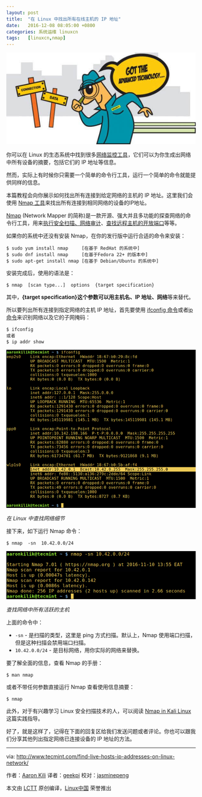 ```yaml
---
layout: post
title:	"在 Linux 中找出所有在线主机的 IP 地址"
date:	2016-12-08 08:05:00 +0800 
categories:	系统运维 linuxcn 
tags:	[linuxcn,nmap]
---
```



![](/Asserts/Images/album/201612/06/221705eiyxem2djd2cc0d7.jpg)


你可以在 Linux 的生态系统中找到很多[网络监控工具](https://linux.cn/topic-linux-system-performance-monitoring.html)，它们可以为你生成出网络中所有设备的摘要，包括它们的 IP 地址等信息。


然而，实际上有时候你只需要一个简单的命令行工具，运行一个简单的命令就能提供同样的信息。


本篇教程会向你展示如何找出所有连接到给定网络的主机的 IP 地址。这里我们会使用 [Nmap 工具](http://www.tecmint.com/nmap-network-security-scanner-in-kali-linux/)来找出所有连接到相同网络的设备的IP地址。


[Nmap](/article-7960-1.html) (Network Mapper 的简称)是一款开源、强大并且多功能的探查网络的命令行工具，用来[执行安全扫描、网络审计](http://www.tecmint.com/audit-network-performance-security-and-troubleshooting-in-linux/)、[查找远程主机的开放端口](http://www.tecmint.com/find-open-ports-in-linux/)等等。


如果你的系统中还没有安装 Nmap，在你的发行版中运行合适的命令来安装：



```
$ sudo yum install nmap     [在基于 RedHat 的系统中]
$ sudo dnf install nmap     [在基于Fedora 22+ 的版本中]
$ sudo apt-get install nmap [在基于 Debian/Ubuntu 的系统中]

```

安装完成后，使用的语法是：



```
$ nmap  [scan type...]  options  {target specification}

```

其中，**{target specification}**这个参数可以用**主机名、IP 地址、网络**等来替代。


所以要列出所有连接到指定网络的主机 IP 地址，首先要使用 [ifconfig 命令](http://www.tecmint.com/ifconfig-command-examples/)或者[ip 命令](http://www.tecmint.com/ip-command-examples/)来识别网络以及它的子网掩码：



```
$ ifconfig
或者
$ ip addr show

```

![Find Network Details in Linux](/Asserts/Images/album/201612/08/090909axrkfdr3ynjnbnzx.png)


*在 Linux 中查找网络细节*


接下来，如下运行 Nmap 命令：



```
$ nmap  -sn  10.42.0.0/24

```

 [![Find All Live Hosts on Network](/Asserts/Images/album/201612/06/221731agtnqp13ttz1c2zn.png)](http://www.tecmint.com/wp-content/uploads/2016/11/Find-All-Live-Hosts-on-Network.png) 


*查找网络中所有活跃的主机*


上面的命令中：


* `-sn` - 是扫描的类型，这里是 ping 方式扫描。默认上，Nmap 使用端口扫描，但是这种扫描会禁用端口扫描。
* `10.42.0.0/24` - 是目标网络，用你实际的网络来替换。


要了解全面的信息，查看 Nmap 的手册：



```
$ man nmap

```

或者不带任何参数直接运行 Nmap 查看使用信息摘要：



```
$ nmap

```

此外，对于有兴趣学习 Linux 安全扫描技术的人，可以阅读 [Nmap in Kali Linux](http://www.tecmint.com/nmap-network-security-scanner-in-kali-linux/) 这篇实践指导。


好了，就是这样了，记得在下面的回复区给我们发送问题或者评论。你也可以跟我们分享其他列出指定网络已连接设备的 IP 地址的方法。




---


via: <http://www.tecmint.com/find-live-hosts-ip-addresses-on-linux-network/>


作者：[Aaron Kili](http://www.tecmint.com/author/aaronkili/) 译者：[geekpi](https://github.com/geekpi) 校对：[jasminepeng](https://github.com/jasminepeng)


本文由 [LCTT](https://github.com/LCTT/TranslateProject) 原创编译，[Linux中国](https://linux.cn/) 荣誉推出
